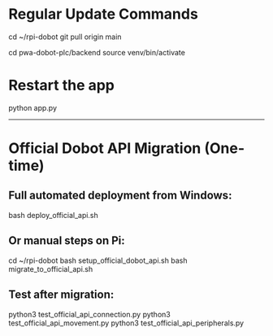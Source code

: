 # Regular Update Commands
cd ~/rpi-dobot
git pull origin main

cd pwa-dobot-plc/backend
source venv/bin/activate

# Restart the app
python app.py

---

# Official Dobot API Migration (One-time)

## Full automated deployment from Windows:
bash deploy_official_api.sh

## Or manual steps on Pi:
cd ~/rpi-dobot
bash setup_official_dobot_api.sh
bash migrate_to_official_api.sh

## Test after migration:
python3 test_official_api_connection.py
python3 test_official_api_movement.py
python3 test_official_api_peripherals.py